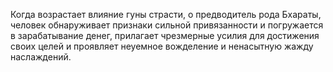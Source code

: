 Когда возрастает влияние гуны страсти, о предводитель рода Бхараты, человек обнаруживает признаки сильной привязанности и погружается в зарабатывание денег, прилагает чрезмерные усилия для достижения своих целей и проявляет неуемное вожделение и ненасытную жажду наслаждений.